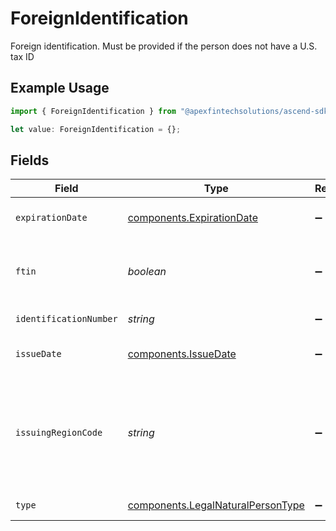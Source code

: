 # ForeignIdentification

Foreign identification. Must be provided if the person does not have a U.S. tax ID

## Example Usage

```typescript
import { ForeignIdentification } from "@apexfintechsolutions/ascend-sdk/models/components";

let value: ForeignIdentification = {};
```

## Fields

| Field                                                                                  | Type                                                                                   | Required                                                                               | Description                                                                            | Example                                                                                |
| -------------------------------------------------------------------------------------- | -------------------------------------------------------------------------------------- | -------------------------------------------------------------------------------------- | -------------------------------------------------------------------------------------- | -------------------------------------------------------------------------------------- |
| `expirationDate`                                                                       | [components.ExpirationDate](../../models/components/expirationdate.md)                 | :heavy_minus_sign:                                                                     | Identification expiration date                                                         | 2029-09-21 00:00:00 +0000 UTC                                                          |
| `ftin`                                                                                 | *boolean*                                                                              | :heavy_minus_sign:                                                                     | Denotes if the identification is a tax id or other                                     | true                                                                                   |
| `identificationNumber`                                                                 | *string*                                                                               | :heavy_minus_sign:                                                                     | Identification number                                                                  | M1C1W7GQSK                                                                             |
| `issueDate`                                                                            | [components.IssueDate](../../models/components/issuedate.md)                           | :heavy_minus_sign:                                                                     | Identification issue date                                                              | 2024-09-21 00:00:00 +0000 UTC                                                          |
| `issuingRegionCode`                                                                    | *string*                                                                               | :heavy_minus_sign:                                                                     | Region of issuance must be provided as a two-character CLDR country code               | CA                                                                                     |
| `type`                                                                                 | [components.LegalNaturalPersonType](../../models/components/legalnaturalpersontype.md) | :heavy_minus_sign:                                                                     | Identification type                                                                    | PASSPORT                                                                               |